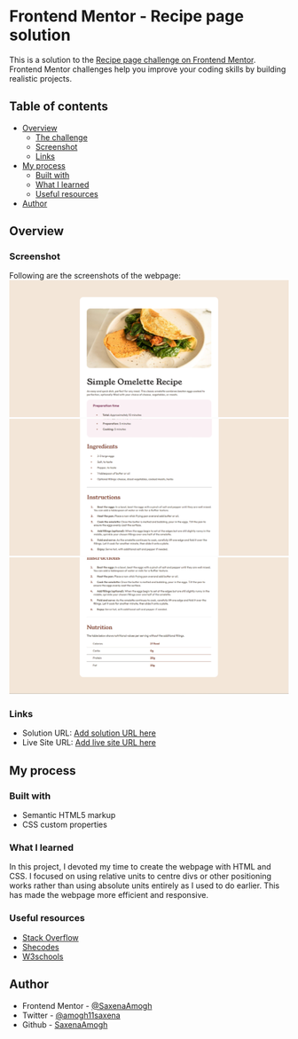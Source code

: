 # Frontend Mentor - Recipe page solution

This is a solution to the [Recipe page challenge on Frontend Mentor](https://www.frontendmentor.io/challenges/recipe-page-KiTsR8QQKm). Frontend Mentor challenges help you improve your coding skills by building realistic projects. 

## Table of contents

- [Overview](#overview)
  - [The challenge](#the-challenge)
  - [Screenshot](#screenshot)
  - [Links](#links)
- [My process](#my-process)
  - [Built with](#built-with)
  - [What I learned](#what-i-learned)
  - [Useful resources](#useful-resources)
- [Author](#author)

## Overview

### Screenshot

Following are the screenshots of the webpage:
  ![](./1.png)
  ![](./2.png)
  ![](./3.png)

### Links

- Solution URL: [Add solution URL here](https://your-solution-url.com)
- Live Site URL: [Add live site URL here](https://your-live-site-url.com)

## My process

### Built with

- Semantic HTML5 markup
- CSS custom properties

### What I learned

In this project, I devoted my time to create the webpage with HTML and CSS. I focused on using relative units to centre divs or other positioning works rather than using absolute units entirely as I used to do earlier. This has made the webpage more efficient and  responsive.

### Useful resources

- [Stack Overflow](https://stackoverflow.com/questions/40895914/create-table-with-only-bottom-border-in-html)
- [Shecodes](https://www.shecodes.io/athena)
- [W3schools](https://www.w3schools.com/cssref/css_units.php)

## Author

- Frontend Mentor - [@SaxenaAmogh](https://www.frontendmentor.io/profile/SaxenaAmogh)
- Twitter - [@amogh11saxena](https://twitter.com/amogh11saxena)
- Github - [SaxenaAmogh](https://github.com/SaxenaAmogh)
